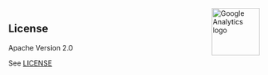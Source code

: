<img src="https://avatars0.githubusercontent.com/u/4327788?s=96&v=4" alt="Google Analytics logo" title="Google Analytics" align="right" height="96" width="96"/>

## License

Apache Version 2.0

See [LICENSE](https://github.com/googleanalytics/nodejs-analyticsadmin/blob/master/LICENSE)
